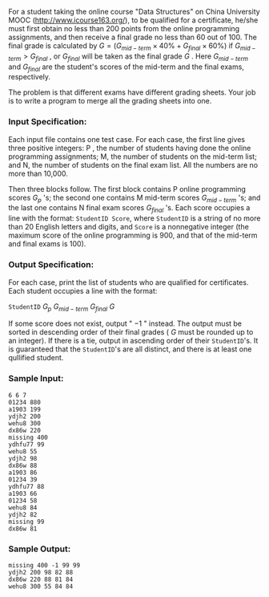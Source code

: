 <!-- Title
Final Grading (25)
-->
For a student taking the online course "Data Structures" on China University
MOOC (http://www.icourse163.org/), to be qualified for a certificate, he/she
must first obtain no less than 200 points from the online programming
assignments, and then receive a final grade no less than 60 out of 100. The
final grade is calculated by $G = (G_{mid-term}\times 40\% + G_{final}\times
60\%)$ if $G_{mid-term} > G_{final}$ , or $G_{final}$ will be taken as the
final grade $G$ . Here $G_{mid-term}$ and $G_{final}$ are the student's scores
of the mid-term and the final exams, respectively.

The problem is that different exams have different grading sheets. Your job is
to write a program to merge all the grading sheets into one.

### Input Specification:

Each input file contains one test case. For each case, the first line gives
three positive integers: P , the number of students having done the online
programming assignments; M, the number of students on the mid-term list; and
N, the number of students on the final exam list. All the numbers are no more
than 10,000.

Then three blocks follow. The first block contains P online programming scores
$G_p$ 's; the second one contains M mid-term scores $G_{mid-term}$ 's; and the
last one contains N final exam scores $G_{final}$ 's. Each score occupies a
line with the format: `StudentID Score`, where `StudentID` is a string of no
more than 20 English letters and digits, and `Score` is a nonnegative integer
(the maximum score of the online programming is 900, and that of the mid-term
and final exams is 100).

### Output Specification:

For each case, print the list of students who are qualified for certificates.
Each student occupies a line with the format:

`StudentID` $G_p$ $G_{mid-term}$ $G_{final}$ $G$

If some score does not exist, output " $-1$ " instead. The output must be
sorted in descending order of their final grades ( $G$ must be rounded up to
an integer). If there is a tie, output in ascending order of their
`StudentID`'s. It is guaranteed that the `StudentID`'s are all distinct, and
there is at least one qullified student.

### Sample Input:

```
6 6 7
01234 880
a1903 199
ydjh2 200
wehu8 300
dx86w 220
missing 400
ydhfu77 99
wehu8 55
ydjh2 98
dx86w 88
a1903 86
01234 39
ydhfu77 88
a1903 66
01234 58
wehu8 84
ydjh2 82
missing 99
dx86w 81
```

### Sample Output:

```
missing 400 -1 99 99
ydjh2 200 98 82 88
dx86w 220 88 81 84
wehu8 300 55 84 84
```
